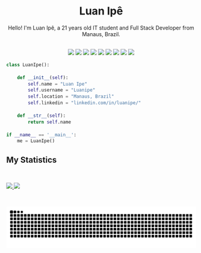<h1 align="center">
  <b>Luan Ipê</b>
</h1>

<div align="center">
Hello! I'm Luan Ipê, a 21 years old IT student and Full Stack Developer from Manaus, Brazil.
</div>
  
<br>

<p>
<div align="center">
  <img src="https://img.shields.io/badge/Python-1A1B27?style=for-the-badge&logo=python&logoColor=white">
  <img src="https://img.shields.io/badge/JavaScript-1A1B27?style=for-the-badge&logo=javascript&logoColor=white">
  <img src="https://img.shields.io/badge/Swift-1A1B27?style=for-the-badge&logo=swift&logoColor=white">
  <img src="https://img.shields.io/badge/php-1A1B27.svg?style=for-the-badge&logo=php&logoColor=white">
  <img src="https://img.shields.io/badge/react-1A1B27.svg?style=for-the-badge&logo=react&logoColor=white">
  <img src="https://img.shields.io/badge/React_Native-1A1B27?style=for-the-badge&logo=react&logoColor=white">
  <img src="https://img.shields.io/badge/node.js-1A1B27?style=for-the-badge&logo=node.js&logoColor=white">
  <img src="https://img.shields.io/badge/MySQL-1A1B27?style=for-the-badge&logo=mysql&logoColor=white">
  <img src="https://img.shields.io/badge/MariaDB-1A1B27?style=for-the-badge&logo=mariadb&logoColor=white">
</div>
</p>
  
```python
class LuanIpe():
    
    def __init__(self):
        self.name = "Luan Ipe"
        self.username = "Luanipe"
        self.location = "Manaus, Brazil"
        self.linkedin = "linkedin.com/in/luanipe/"
  
    def __str__(self):
        return self.name

if __name__ == '__main__':
    me = LuanIpe()
```

## My Statistics

<br/>
<p align="left">
  <a href="https://github.com/Luanipe/">
  <img width="49.5%" src="https://github-readme-stats.vercel.app/api?username=Luanipe&show_icons=true&theme=tokyonight&hide_border=true" />
    <img width="49.5%" src="https://github-readme-streak-stats.herokuapp.com/?user=Luanipe&theme=tokyonight&hide_border=true" />
  </a>
</p>
<br>
 
<div align="center"> 

  ![Snake animation](https://github.com/Luanipe/Luanipe/blob/output/github-contribution-grid-snake.svg)
 
</div>
